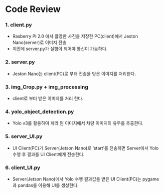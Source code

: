 

# Code Review

### 1. client.py
- Rasberry Pi 2.0 에서 촬영한 사진을 저장한 PC(client)에서 Jeston Nano(server)로 이미지 전송
- 이전에 server.py가 실행이 되어야 통신이 가능하다. 

### 2. server.py
- Jeston Nano는 client(PC)로 부터 전송을 받은 이미지를 처리한다.

### 3. img_Crop.py + img_processing
- client로 부터 받은 이미지를 처리 한다.

### 4. yolo_object_detection.py
- Yolo v3를 활용하여 처리 된 이미지에서 차량 이미지의 유무를 추출한다.

### 5. server_UI.py
- UI Client(PC)가 Server(Jetson Nano)로 ‘start’를 전송하면 Server에서 Yolo 수행 후 결과를 UI Client에게 전송한다.

### 6. client_UI.py
- Server(Jetson Nano)에서 Yolo 수행 결과값을 받은 UI Client(PC)는 pygame과 pandas를 이용해 UI를 생성한다.

